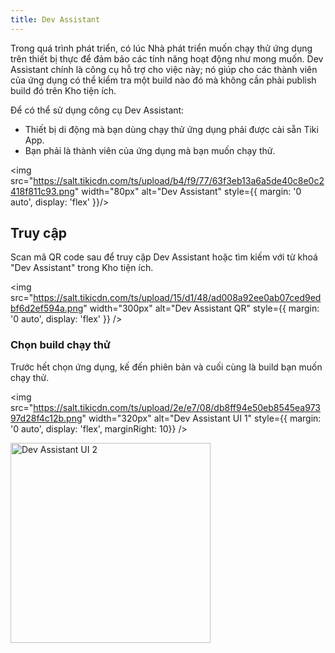 ```yaml
---
title: Dev Assistant
---
```


Trong quá trình phát triển, có lúc Nhà phát triển muốn chạy thử ứng dụng trên thiết bị thực để đảm bảo các tính năng hoạt động như mong muốn. Dev Assistant chính là công cụ hỗ trợ cho việc này; nó giúp cho các thành viên của ứng dụng có thể kiểm tra một build nào đó mà không cần phải publish build đó trên Kho tiện ích.

Để có thể sử dụng công cụ Dev Assistant:

- Thiết bị di động mà bạn dùng chạy thử ứng dụng phải được cài sẵn Tiki App.
- Bạn phải là thành viên của ứng dụng mà bạn muốn chạy thử.

<img src="https://salt.tikicdn.com/ts/upload/b4/f9/77/63f3eb13a6a5de40c8e0c2418f811c93.png" width="80px" alt="Dev Assistant" style={{ margin: '0 auto', display: 'flex' }}/>

## Truy cập

Scan mã QR code sau để truy cập Dev Assistant hoặc tìm kiếm với từ khoá "Dev Assistant" trong Kho tiện ích.

<img src="https://salt.tikicdn.com/ts/upload/15/d1/48/ad008a92ee0ab07ced9edbf6d2ef594a.png" width="300px" alt="Dev Assistant QR" style={{ margin: '0 auto', display: 'flex' }} />

### Chọn build chạy thử

Trước hết chọn ứng dụng, kế đến phiên bản và cuối cùng là build bạn muốn chạy thử.

<div style={{ display: "flex", flexWrap: "wrap" }}>

<img src="https://salt.tikicdn.com/ts/upload/2e/e7/08/db8ff94e50eb8545ea97397d28f4c12b.png" width="320px" alt="Dev Assistant UI 1" style={{ margin: '0 auto', display: 'flex', marginRight: 10}} />

<img src="https://salt.tikicdn.com/ts/upload/16/ee/a0/27fcf39e1cec28f29e45fd612a20e682.png" width="320px" alt="Dev Assistant UI 2" />

</div>